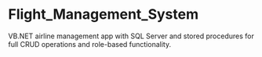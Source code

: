 # Flight_Management_System
VB.NET airline management app with SQL Server and stored procedures for full CRUD operations and role-based functionality.
